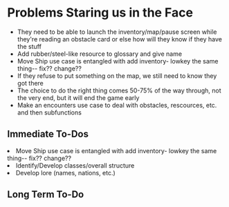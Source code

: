 # Problems Staring us in the Face

<ul>
<li>They need to be able to launch the inventory/map/pause screen while they're reading an obstacle card or else how will
they know if they have the stuff</li>
<li>Add rubber/steel-like resource to glossary and give name</li>
<li>Move Ship use case is entangled with add inventory- 
lowkey the same thing-- fix?? change??</li>
<li>If they refuse to put something on the map, we still need to know they got there</li>
<li>The choice to do the right thing comes 50-75% of the way through, not the very end, but it will end the game early</li>
<li>Make an encounters use case to deal with obstacles, rescources, etc. and then subfunctions</li>
</ul>

## Immediate To-Dos
<li>Move Ship use case is entangled with add inventory- 
lowkey the same thing-- fix?? change??</li>
<li>Identify/Develop classes/overall structure</li>
<li>Develop lore (names, nations, etc.)</li>

## Long Term To-Do